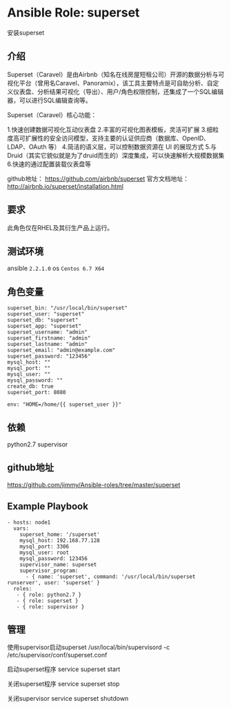 # Ansible Role: superset

安装superset

## 介绍
Superset（Caravel）是由Airbnb（知名在线房屋短租公司）开源的数据分析与可视化平台（曾用名Caravel、Panoramix），该工具主要特点是可自助分析、自定义仪表盘、分析结果可视化（导出）、用户/角色权限控制，还集成了一个SQL编辑器，可以进行SQL编辑查询等。

Superset（Caravel）核心功能：

1.快速创建数据可视化互动仪表盘
2.丰富的可视化图表模板，灵活可扩展
3.细粒度高可扩展性的安全访问模型，支持主要的认证供应商（数据库、OpenID、LDAP、OAuth 等）
4.简洁的语义层，可以控制数据资源在 UI 的展现方式
5.与 Druid（其实它貌似就是为了druid而生的）深度集成，可以快速解析大规模数据集
6.快速的通过配置装载仪表盘等


github地址： https://github.com/airbnb/superset
官方文档地址：http://airbnb.io/superset/installation.html

## 要求

此角色仅在RHEL及其衍生产品上运行。

## 测试环境

ansible `2.2.1.0`
os `Centos 6.7 X64`

## 角色变量
    superset_bin: "/usr/local/bin/superset"
    superset_user: "superset"
    superset_db: "superset"
    superset_app: "superset"
    superset_username: "admin"
    superset_firstname: "admin"
    superset_lastname: "admin"
    superset_email: "admin@example.com"
    superset_password: "123456"
    mysql_host: ""
    mysql_port: ""
    mysql_user: ""
    mysql_password: ""
    create_db: true
    superset_port: 8080

    env: "HOME=/home/{{ superset_user }}"
    

## 依赖
python2.7
supervisor

## github地址
https://github.com/jimmy/Ansible-roles/tree/master/superset

## Example Playbook

    - hosts: node1
      vars:
        superset_home: '/superset'
        mysql_host: 192.168.77.128
        mysql_port: 3306
        mysql_user: root
        mysql_password: 123456
        supervisor_name: superset
        supervisor_program: 
          - { name: 'superset', command: '/usr/local/bin/superset runserver', user: 'superset' }
      roles:
       - { role: python2.7 }
       - { role: superset }
       - { role: supervisor }
       
       
## 管理

使用supervisor启动superset
/usr/local/bin/supervisord -c /etc/supervisor/conf/superset.conf

启动superset程序
service superset start

关闭superset程序
service superset stop

关闭supervisor
service superset shutdown